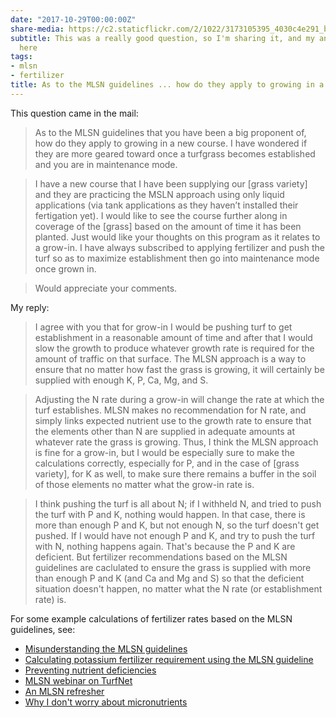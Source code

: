 ```yaml
---
date: "2017-10-29T00:00:00Z"
share-media: https://c2.staticflickr.com/2/1022/3173105395_4030c4e291_b_d.jpg
subtitle: This was a really good question, so I'm sharing it, and my answer to it,
  here
tags:
- mlsn
- fertilizer
title: As to the MLSN guidelines ... how do they apply to growing in a new course?
---
```


This question came in the mail:

> As to the MLSN guidelines that you have been a big proponent of, how do they apply to growing in a new course.  I have wondered if they are more geared toward once a turfgrass becomes established and you are in maintenance mode.

> I have a new course that I have been supplying our [grass variety] and they are practicing the MSLN approach using only liquid applications (via tank applications as they haven’t installed their fertigation yet).  I would like to see the course further along in coverage of the [grass] based on the amount of time it has been planted.  Just would like your thoughts on this program as it relates to a grow-in.  I have always subscribed to applying fertilizer and push the turf so as to maximize establishment then go into maintenance mode once grown in.

> Would appreciate your comments.

My reply:

> I agree with you that for grow-in I would be pushing turf to get establishment in a reasonable amount of time and after that I would slow the growth to produce whatever growth rate is required for the amount of traffic on that surface. The MLSN approach is a way to ensure that no matter how fast the grass is growing, it will certainly be supplied with enough K, P, Ca, Mg, and S.

> Adjusting the N rate during a grow-in will change the rate at which the turf establishes. MLSN makes no recommendation for N rate, and simply links expected nutrient use to the growth rate to ensure that the elements other than N are supplied in adequate amounts at whatever rate the grass is growing. Thus, I think the MLSN approach is fine for a grow-in, but I would be especially sure to make the calculations correctly, especially for P, and in the case of [grass variety], for K as well, to make sure there remains a buffer in the soil of those elements no matter what the grow-in rate is.

> I think pushing the turf is all about N; if I withheld N, and tried to push the turf with P and K, nothing would happen. In that case, there is more than enough P and K, but not enough N, so the turf doesn't get pushed. If I would have not enough P and K, and try to push the turf with N, nothing happens again. That's because the P and K are deficient. But fertilizer recommendations based on the MLSN guidelines are caclulated to ensure the grass is supplied with more than enough P and K (and Ca and Mg and S) so that the deficient situation doesn't happen, no matter what the N rate (or establishment rate) is.

For some example calculations of fertilizer rates based on the MLSN guidelines, see:

* [Misunderstanding the MLSN guidelines](http://www.blog.asianturfgrass.com/2014/10/misunderstanding-the-mlsn-guidelines.html)
* [Calculating potassium fertilizer requirement using the MLSN guideline](http://www.blog.asianturfgrass.com/2014/06/calculating-potassium-fertilizer-requirement-using-the-mlsn-guideline.html)
* [Preventing nutrient deficiencies](http://www.blog.asianturfgrass.com/2017/01/preventing-nutrient-deficiencies.html)
* [MLSN webinar on TurfNet](http://www.blog.asianturfgrass.com/2015/05/mlsn-webinar-on-turfnet.html)
* [An MLSN refresher](http://www.blog.asianturfgrass.com/2017/04/an-mlsn-refresher.html)
* [Why I don't worry about micronutrients](http://www.blog.asianturfgrass.com/2017/01/why-i-dont-worry-about-micronutrients.html)

